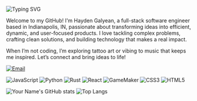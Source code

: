 ![Typing SVG](https://readme-typing-svg.herokuapp.com/?lines=Hayden+Galyean;Full-Stack+Engineer;Rust+%7C+React+%7C+Python)

Welcome to my GitHub!
I'm Hayden Galyean, a full-stack software engineer based in Indianapolis, IN, passionate about transforming ideas into efficient, dynamic, and user-focused products.
I love tackling complex problems, crafting clean solutions, and building technology that makes a real impact.

When I’m not coding, I’m exploring tattoo art or vibing to music that keeps me inspired.
Let’s connect and bring ideas to life!

[![Email](https://img.shields.io/badge/Email-haydengalyeanbiz%40gmail.com-red?style=for-the-badge&logo=gmail&logoColor=white)](mailto:haydengalyeanbiz@gmail.com)

![JavaScript](https://img.shields.io/badge/JavaScript-F7DF1E?style=for-the-badge&logo=javascript&logoColor=000)
![Python](https://img.shields.io/badge/Python-3776AB?style=for-the-badge&logo=python&logoColor=white)
![Rust](https://img.shields.io/badge/Rust-000000?style=for-the-badge&logo=rust&logoColor=white)
![React](https://img.shields.io/badge/React-61DAFB?style=for-the-badge&logo=react&logoColor=000)
![GameMaker](https://img.shields.io/badge/GameMaker-1A1A1A?style=for-the-badge&logo=gamemaker&logoColor=white)
![CSS3](https://img.shields.io/badge/CSS3-1572B6?style=for-the-badge&logo=css3&logoColor=white)
![HTML5](https://img.shields.io/badge/HTML5-E34F26?style=for-the-badge&logo=html5&logoColor=white)

![Your Name's GitHub stats](https://github-readme-stats.vercel.app/api?username=Haydengalyeanbiz&show_icons=true&theme=tokyonight)
![Top Langs](https://github-readme-stats.vercel.app/api/top-langs/?username=Haydengalyeanbiz&layout=compact&theme=tokyonight)
